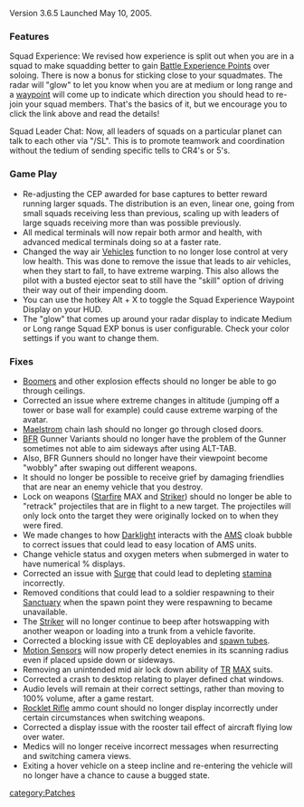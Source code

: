 Version 3.6.5 Launched May 10, 2005.

### Features

Squad Experience: We revised how experience is split out when you are in
a squad to make squadding better to gain [Battle Experience
Points](Battle_Experience_Points.md "wikilink") over soloing. There is now
a bonus for sticking close to your squadmates. The radar will "glow" to
let you know when you are at medium or long range and a
[waypoint](waypoint.md "wikilink") will come up to indicate which direction
you should head to re-join your squad members. That's the basics of it,
but we encourage you to click the link above and read the details!

Squad Leader Chat: Now, all leaders of squads on a particular planet can
talk to each other via "/SL". This is to promote teamwork and
coordination without the tedium of sending specific tells to CR4's or
5's.

### Game Play

- Re-adjusting the CEP awarded for base captures to better reward
  running larger squads. The distribution is an even, linear one,
  going from small squads receiving less than previous, scaling up
  with leaders of large squads receiving more than was possible
  previously.
- All medical terminals will now repair both armor and health, with
  advanced medical terminals doing so at a faster rate.
- Changed the way air [Vehicles](Vehicle.md "wikilink") function to no
  longer lose control at very low health. This was done to remove the
  issue that leads to air vehicles, when they start to fall, to have
  extreme warping. This also allows the pilot with a busted ejector
  seat to still have the "skill" option of driving their way out of
  their impending doom.
- You can use the hotkey Alt + X to toggle the Squad Experience
  Waypoint Display on your HUD.
- The "glow" that comes up around your radar display to indicate
  Medium or Long range Squad EXP bonus is user configurable. Check
  your color settings if you want to change them.

### Fixes

- [Boomers](Boomer.md "wikilink") and other explosion effects should no
  longer be able to go through ceilings.
- Corrected an issue where extreme changes in altitude (jumping off a
  tower or base wall for example) could cause extreme warping of the
  avatar.
- [Maelstrom](Maelstrom.md "wikilink") chain lash should no longer go
  through closed doors.
- [BFR](BFR.md "wikilink") Gunner Variants should no longer have the
  problem of the Gunner sometimes not able to aim sideways after using
  ALT-TAB.
- Also, BFR Gunners should no longer have their viewpoint become
  "wobbly" after swaping out different weapons.
- It should no longer be possible to receive grief by damaging
  friendlies that are near an enemy vehicle that you destroy.
- Lock on weapons ([Starfire](Starfire.md "wikilink") MAX and
  [Striker](Striker.md "wikilink")) should no longer be able to "retrack"
  projectiles that are in flight to a new target. The projectiles will
  only lock onto the target they were originally locked on to when
  they were fired.
- We made changes to how [Darklight](Darklight.md "wikilink") interacts
  with the [AMS](AMS.md "wikilink") cloak bubble to correct issues that
  could lead to easy location of AMS units.
- Change vehicle status and oxygen meters when submerged in water to
  have numerical % displays.
- Corrected an issue with [Surge](Surge.md "wikilink") that could lead to
  depleting [stamina](stamina.md "wikilink") incorrectly.
- Removed conditions that could lead to a soldier respawning to their
  [Sanctuary](Sanctuary.md "wikilink") when the spawn point they were
  respawning to became unavailable.
- The [Striker](Striker.md "wikilink") will no longer continue to beep
  after hotswapping with another weapon or loading into a trunk from a
  vehicle favorite.
- Corrected a blocking issue with CE deployables and [spawn
  tubes](Spawn_Tube.md "wikilink").
- [Motion Sensors](ACE.md#Motion_Sensor "wikilink") will now properly
  detect enemies in its scanning radius even if placed upside down or
  sideways.
- Removing an unintended mid air lock down ability of
  [TR](TR.md "wikilink") [MAX](MAX.md "wikilink") suits.
- Corrected a crash to desktop relating to player defined chat
  windows.
- Audio levels will remain at their correct settings, rather than
  moving to 100% volume, after a game restart.
- [Rocklet Rifle](Rocklet_Rifle.md "wikilink") ammo count should no
  longer display incorrectly under certain circumstances when
  switching weapons.
- Corrected a display issue with the rooster tail effect of aircraft
  flying low over water.
- Medics will no longer receive incorrect messages when resurrecting
  and switching camera views.
- Exiting a hover vehicle on a steep incline and re-entering the
  vehicle will no longer have a chance to cause a bugged state.

[category:Patches](category:Patches.md "wikilink")
